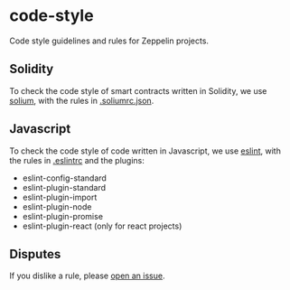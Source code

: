 # code-style

Code style guidelines and rules for Zeppelin projects.

## Solidity

To check the code style of smart contracts written in Solidity, we use
[solium](https://github.com/duaraghav8/Solium), with the rules in
[.soliumrc.json](.soliumrc.json).

## Javascript

To check the code style of code written in Javascript, we use
[eslint](https://eslint.org/), with the rules in
[.eslintrc](.eslintrc) and the plugins:

* eslint-config-standard
* eslint-plugin-standard
* eslint-plugin-import
* eslint-plugin-node
* eslint-plugin-promise
* eslint-plugin-react (only for react projects)

## Disputes

If you dislike a rule, please
[open an issue](https://github.com/ZeppelinSolutions/code-style/issues).
